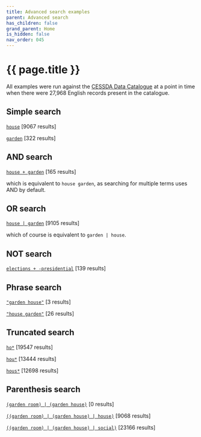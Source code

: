 ```yaml
---
title: Advanced search examples
parent: Advanced search
has_children: false
grand_parent: Home
is_hidden: false
nav_order: 045
---
```


# {{ page.title }}

All examples were run against the [CESSDA Data Catalogue](https://datacatalogue.cessda.eu)
at a point in time when there were 27,968 English records present in the catalogue.

## Simple search

[`house`](https://datacatalogue.cessda.eu/?q=house) [9067 results]

[`garden`](https://datacatalogue.cessda.eu/?q=garden) [322 results]

## AND search

[`house + garden`](https://datacatalogue.cessda.eu/?q=house%20%2B%20garden) [165 results]

which is equivalent to `house garden`, as searching for multiple terms uses AND by default.

## OR search

[`house | garden`](https://datacatalogue.cessda.eu/?q=house%20%7C%20garden) [9105 results]

which of course is equivalent to `garden | house`.

## NOT search

[`elections + -presidential`](https://datacatalogue.cessda.eu/?q=elections%20%2B%20-presidential) [139 results]

## Phrase search

[`"garden house"`](https://datacatalogue.cessda.eu/?q="garden%20house") [3 results]

[`"house garden"`](https://datacatalogue.cessda.eu/?q="house%20garden") [26 results]

## Truncated search

[`ho*`](https://datacatalogue.cessda.eu/?q=ho%2A) [19547 results]

[`hou*`](https://datacatalogue.cessda.eu/?q=hou%2A) [13444 results]

[`hous*`](https://datacatalogue.cessda.eu/?q=hous%2A) [12698 results]

## Parenthesis search

[`(garden room) | (garden house)`](https://datacatalogue.cessda.eu/?q=%28garden%20room%29%20%7C%20%28garden%20house%29)
 [0 results]

[`((garden room) | (garden house) | house)`](https://datacatalogue.cessda.eu/?q=%28%28garden%20room%29%20%7C%20%28garden%20house%29%20%7C%20house%29)
 [9068 results]

[`((garden room) | (garden house) | social)`](<https://datacatalogue.cessda.eu/?q=%28%28garden%20room%29%20%7C%20%28garden%20house%29%20%7C%20social%29>)
[23166 results]
